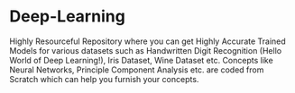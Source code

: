 # Deep-Learning
Highly Resourceful Repository where you can get Highly Accurate Trained Models for various datasets such as Handwritten Digit Recognition (Hello World of Deep Learning!), Iris Dataset, Wine Dataset etc. Concepts like Neural Networks, Principle Component Analysis etc. are coded from Scratch which can help you furnish your concepts. 
